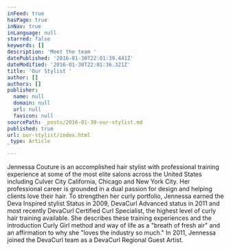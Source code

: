 ```yaml
---
inFeed: true
hasPage: true
inNav: true
inLanguage: null
starred: false
keywords: []
description: 'Meet the team '
datePublished: '2016-01-30T22:01:39.441Z'
dateModified: '2016-01-30T22:01:36.321Z'
title: 'Our Stylist '
author: []
authors: []
publisher:
  name: null
  domain: null
  url: null
  favicon: null
sourcePath: _posts/2016-01-30-our-stylist.md
published: true
url: our-stylist/index.html
_type: Article

---
```

​​Jennessa Couture is an accomplished hair stylist with professional training experience at some of the most elite salons across the United States including Culver City California, Chicago and New York City. Her professional career is grounded in a dual passion for design and helping clients love their hair. 
To strengthen her curly portfolio, Jennessa earned the Deva Inspired stylist Status in 2009, DevaCurl Advanced status in 2011 and most recently DevaCurl Certified Curl Specialist, the highest level of curly hair training available.
She describes these training experiences and the introduction Curly Girl method and way of life as a "breath of fresh air" and an affirmation to why she "loves the industry so much." 
In 2011, Jennessa joined the DevaCurl team as a DevaCurl Regional Guest Artist.